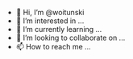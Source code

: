 - 👋 Hi, I’m @woitunski
- 👀 I’m interested in ...
- 🌱 I’m currently learning ...
- 💞️ I’m looking to collaborate on ...
- 📫 How to reach me ...

<!---
woitunski/woitunski is a ✨ special ✨ repository because its `README.md` (this file) appears on your GitHub profile.
You can click the Preview link to take a look at your changes.
--->
